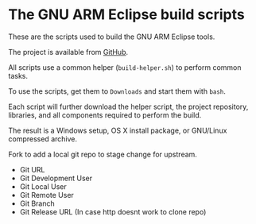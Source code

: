 # The GNU ARM Eclipse build scripts

These are the scripts used to build the GNU ARM Eclipse tools.

The project is available from [GitHub](https://github.com/gnuarmeclipse/build-scripts).

All scripts use a common helper (`build-helper.sh`) to perform common tasks.

To use the scripts, get them to `Downloads` and start them with `bash`.

Each script will further download the helper script, the project repository, libraries, and all components required to perform the build.

The result is a Windows setup, OS X install package, or GNU/Linux compressed archive.

Fork to add a local git repo to stage change for upstream.
- Git URL
- Git Development User
- Git Local User
- Git Remote User
- Git Branch
- Git Release URL (In case http doesnt work to clone repo)

